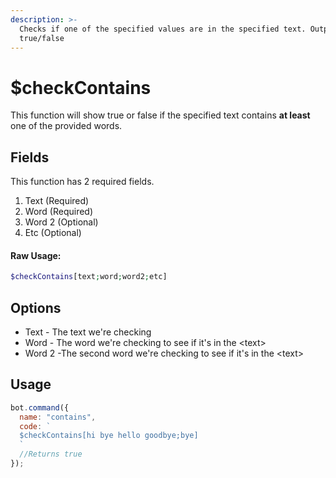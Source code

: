 ```yaml
---
description: >-
  Checks if one of the specified values are in the specified text. Outputs
  true/false
---
```


# $checkContains

This function will show true or false if the specified text contains **at least** one of the provided words.

## Fields

This function has 2 required fields.

1. Text \(Required\)
2. Word \(Required\)
3. Word 2 \(Optional\)
4. Etc \(Optional\)

#### Raw Usage: 
```php
$checkContains[text;word;word2;etc]
```

## Options

* Text - The text we're checking
* Word - The word we're checking to see if it's in the &lt;text&gt;
* Word 2 -The second word we're checking to see if it's in the &lt;text&gt;

## Usage

```javascript
bot.command({
  name: "contains",
  code: `
  $checkContains[hi bye hello goodbye;bye]
  `
  //Returns true
});
```

